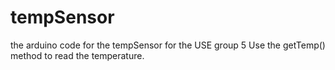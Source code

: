 # tempSensor
the arduino code for the tempSensor for the USE group 5
Use the getTemp() method to read the temperature.
